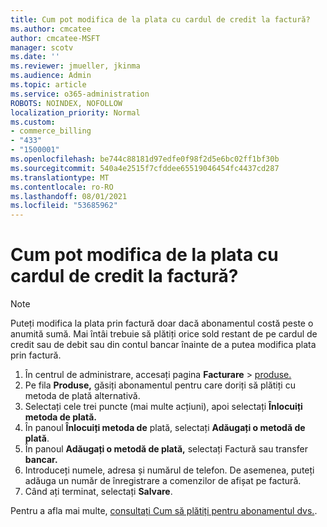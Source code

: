```yaml
---
title: Cum pot modifica de la plata cu cardul de credit la factură?
ms.author: cmcatee
author: cmcatee-MSFT
manager: scotv
ms.date: ''
ms.reviewer: jmueller, jkinma
ms.audience: Admin
ms.topic: article
ms.service: o365-administration
ROBOTS: NOINDEX, NOFOLLOW
localization_priority: Normal
ms.custom:
- commerce_billing
- "433"
- "1500001"
ms.openlocfilehash: be744c88181d97edfe0f98f2d5e6bc02ff1bf30b
ms.sourcegitcommit: 540a4e2515f7cfddee65519046454fc4437cd287
ms.translationtype: MT
ms.contentlocale: ro-RO
ms.lasthandoff: 08/01/2021
ms.locfileid: "53685962"
---
```

# <a name="how-do-i-change-from-credit-card-payments-to-invoice"></a>Cum pot modifica de la plata cu cardul de credit la factură?

> [!NOTE]
> Puteți modifica la plata prin factură doar dacă abonamentul costă peste o anumită sumă. Mai întâi trebuie să plătiți orice sold restant de pe cardul de credit sau de debit sau din contul bancar înainte de a putea modifica plata prin factură.

1. În centrul de administrare, accesați pagina **Facturare**  >  [produse.](https://go.microsoft.com/fwlink/p/?linkid=842054)
2. Pe fila **Produse,** găsiți abonamentul pentru care doriți să plătiți cu metoda de plată alternativă.
3. Selectați cele trei puncte (mai multe acțiuni), apoi selectați **Înlocuiți metoda de plată.**
4. În panoul **Înlocuiți metoda de** plată, selectați **Adăugați o metodă de plată**.
5. În panoul **Adăugați o metodă de plată,** selectați Factură sau transfer **bancar.**
6. Introduceți numele, adresa și numărul de telefon. De asemenea, puteți adăuga un număr de înregistrare a comenzilor de afișat pe factură.
7. Când ați terminat, selectați **Salvare**.

Pentru a afla mai multe, [consultați Cum să plătiți pentru abonamentul dvs.](/microsoft-365/commerce/billing-and-payments/pay-for-your-subscription).